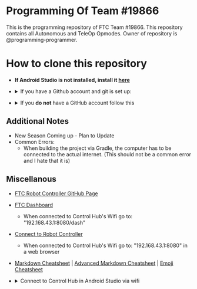# Programming Of Team #19866
This is the programming repository of FTC Team #19866. This repository contains all Autonomous and TeleOp Opmodes. 
Owner of repository is @programming-programmer. 

# How to clone this repository
  - **If Android Studio is not installed, install it [here](https://developer.android.com/studio)**
  - <details>
    <summary>If you have a Github account and git is set up:</summary>
        <b>If no SSH Key is set up / You don't know what that is:</b>
    <ul>
      <li>Open the terminal (depends on your OS)</li>
      <li>Navigate to StudioProjects folder, where all Anroid Studio Projects are located(type "cd StudioProject" in most instances)</li>
      <li>In terminal, type "git clone https://github.com/programming-programmer/ftc_new.git" (this selects https if you have an ssh key set up follow directions under SSH key)</li>
      <li>In Android Studio, select open project, locate "ftc_new", and then open it</li>
      <li>Now you can start coding!</li>
    </ul>

         <b>SSH Key set up:</b>
    <ul>
      <li>Open the terminal (depends on your OS)</li>
      <li>Navigate to StudioProjects folder, where all Anroid Studio Projects are located(type "cd StudioProject" in most instances)</li>
      <li>In terminal, type "git clone git@github.com:programming-programmer/ftc_new.git" (this selects ssh if you don't have a ssh key set up follow directions under "No SSH Key set up")</li>
      <li>In Android Studio, select open project, locate "ftc_new", and then open it</li>
      <li>Now you can start coding!</li>
    </ul>
  </details>

  - <details>
    <summary>If you <b>do not</b> have a GitHub account follow this</summary>
    <ul>
      <li>Go to Code</li>
      <li>download ZIP folder</li>
      <li>Open the terminal (depends on your OS)</li>
      <li>In terminal, type "mv ftc_new-master.zip ~/StudioProjects" (this moves the zip file to Studio Projects)</li>
      <li>In terminal, type "cd ~/StudioProjects" (this navigates to StudioProjects)</li>
      <li>type "unzip ftc_new-master.zip" (pretty self-explanatory)</li>
      <li>In Android Studio, select open project, locate "ftc_new", and then open it</li>
      <li>Now you can start coding!</li>
    </ul>
</details>

## Additional Notes
- New Season Coming up - Plan to Update
- Common Errors:
  - When building the project via Gradle, the computer has to be connected to the actual internet. (This should not be a common error and I hate that it is)

## Miscellanous
- [FTC Robot Controller GitHub Page](https://github.com/FIRST-Tech-Challenge/FtcRobotController/wiki)
- [FTC Dashboard](https://acmerobotics.github.io/ftc-dashboard/gettingstarted)
  - When connected to Control Hub's Wifi go to: "192.168.43.1:8080/dash"
- [Connect to Robot Controller](https://docs.revrobotics.com/duo-control/control-hub-gs/connect-to-the-control-hub-robot-control-console#web-browser)
  - When connected to Control Hub's Wifi go to: "192.168.43.1:8080" in a web browser

- [Markdown Cheatsheet](https://github.com/tchapi/markdown-cheatsheet/blob/master/README.md#TOP) | 
[Advanced Markdown Cheatsheet](https://gist.github.com/apaskulin/1ad686e42c7165cb9c22f9fe1e389558) | 
[Emoji Cheatsheet](https://www.webfx.com/tools/emoji-cheat-sheet/)

- <details>
  <summary>Connect to Control Hub in Android Studio via wifi</summary>
    <b>Go to Settings > External Tools > Tools > Press "+" button:</b>
  <ul>
    <li>Name: "Control Hub"</li>
    <li>Group: "External tools"</li>
    <li>Description: "N/A"</li>
    <li>Program: "$ModuleSdkPath$/platform-tools/adb"</li>
    <li>Arguments: "connect 192.168.43.1:5555"</li>
    <li>Working Directory: "$ProjectFileDir$"</li>
  </ul>
</details>